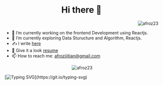 <div>
     <h1 align="center">Hi there 👋</h1>
     <p align="right"> <img src="https://komarev.com/ghpvc/?username=afroz23&label=Profile%20views&color=0e75b6&style=flat" alt="afroz23" /> </p>
</div>  

- 🔭 I’m currently working on the frontend Development using Reactjs.
- 🌱 I’m currently exploring Data Sturucture and Algorithm, Reactjs.
- :writing_hand: I write [here](https://afroziiitian.medium.com/)
- :bookmark_tabs: Give it a look [resume](https://drive.google.com/file/d/1z-wjgOCZORI6fIPOa7aBESVSohO_UC0M/view)
- 📫 How to reach me: afroziiitian@gmail.com

<p align="center">&nbsp;<img align="center" src="https://github-readme-stats.vercel.app/api?username=afroz23&show_icons=true&locale=en" alt="afroz23" /></p>

<!--<p align="center"><img align="center" src="https://github-readme-streak-stats.herokuapp.com/?user=afroz23&" alt="afroz23" /></p>-->

[![Typing SVG](https://readme-typing-svg.herokuapp.com?color=FF69B4&center=true&vCenter=true&lines=Thanks+for+Visiting!)](https://git.io/typing-svg)
